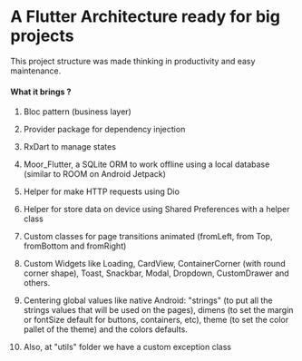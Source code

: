 # A Flutter Architecture ready for big projects

This project structure was made thinking in productivity and easy maintenance.

#### What it brings ?

1. Bloc pattern (business layer)

2. Provider package for dependency injection

3. RxDart to manage states 

4. Moor_Flutter, a SQLite ORM to work offline using a local database (similar to ROOM on Android Jetpack)

5. Helper for make HTTP requests using Dio

6. Helper for store data on device using Shared Preferences with a helper class

7. Custom classes for page transitions animated (fromLeft, from Top, fromBottom and fromRight)

8. Custom Widgets like Loading, CardView, ContainerCorner (with round corner shape), Toast, Snackbar, Modal, Dropdown, CustomDrawer and others.

9. Centering global values like native Android: "strings" (to put all the strings values that will be used on the pages), dimens (to set the margin or fontSize default for buttons, containers, etc), theme (to set the color pallet of the theme) and the colors defaults.

10. Also, at "utils" folder we have a custom exception class